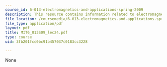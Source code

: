 ```yaml
---
course_id: 6-013-electromagnetics-and-applications-spring-2009
description: This resource contains information related to electromagnetics and applications.
file_location: /coursemedia/6-013-electromagnetics-and-applications-spring-2009/3fb201fcc0bc91b457037c0183cc3228_MIT6_013S09_lec24.pdf
file_type: application/pdf
layout: pdf
title: MIT6_013S09_lec24.pdf
type: course
uid: 3fb201fcc0bc91b457037c0183cc3228

---
```

None